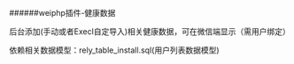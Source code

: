 ######weiphp插件-健康数据

后台添加(手动或者Execl自定导入)相关健康数据，可在微信端显示（需用户绑定）

依赖相关数据模型：rely_table_install.sql(用户列表数据模型)
